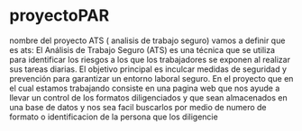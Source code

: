 # proyectoPAR
nombre del proyecto ATS ( analisis de trabajo seguro) 
vamos a definir que es ats: El Análisis de Trabajo Seguro (ATS) es una técnica que se utiliza para identificar los riesgos a los que los trabajadores se exponen al realizar sus tareas diarias. El objetivo principal es inculcar medidas de seguridad y prevención para garantizar un entorno laboral seguro.
En el proyecto que en el cual estamos trabajando consiste en una pagina web que nos ayude a llevar un control de los formatos diligenciados y que sean almacenados en una base de datos y nos sea facil buscarlos por medio de numero de formato o identificacion de la persona que los diligencie
